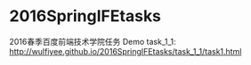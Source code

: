 # 2016SpringIFEtasks
2016春季百度前端技术学院任务
Demo
    task_1_1: http://wulfiyee.github.io/2016SpringIFEtasks/task_1_1/task1.html
